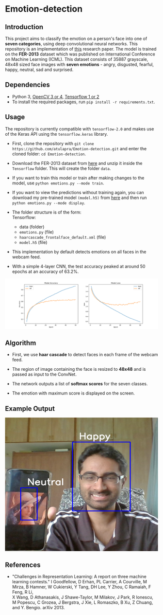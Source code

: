 # Emotion-detection

## Introduction

This project aims to classify the emotion on a person's face into one of **seven categories**, using deep convolutional neural networks. This repository is an implementation of [this](https://github.com/atulapra/Emotion-detection/blob/master/ResearchPaper.pdf) research paper. The model is trained on the **FER-2013** dataset which was published on International Conference on Machine Learning (ICML). This dataset consists of 35887 grayscale, 48x48 sized face images with **seven emotions** - angry, disgusted, fearful, happy, neutral, sad and surprised.

## Dependencies

* Python 3, [OpenCV 3 or 4](https://opencv.org/), [Tensorflow 1 or 2](https://www.tensorflow.org/)
* To install the required packages, run `pip install -r requirements.txt`.

## Usage

The repository is currently compatible with `tensorflow-2.0` and makes use of the Keras API using the `tensorflow.keras` library.

* First, clone the repository with `git clone https://github.com/atulapra/Emotion-detection.git` and enter the cloned folder: `cd Emotion-detection`.

* Download the FER-2013 dataset from [here](https://anonfile.com/bdj3tfoeba/data_zip) and unzip it inside the `Tensorflow` folder. This will create the folder `data`.

* If you want to train this model or train after making changes to the model, use `python emotions.py --mode train`.

* If you want to view the predictions without training again, you can download my pre-trained model `(model.h5)` from [here](https://drive.google.com/file/d/1FUn0XNOzf-nQV7QjbBPA6-8GLoHNNgv-/view?usp=sharing) and then run `python emotions.py --mode display`.

* The folder structure is of the form:  
  Tensorflow:
  * data (folder)
  * `emotions.py` (file)
  * `haarcascade_frontalface_default.xml` (file)
  * `model.h5` (file)

* This implementation by default detects emotions on all faces in the webcam feed.

* With a simple 4-layer CNN, the test accuracy peaked at around 50 epochs at an accuracy of 63.2%.

![Accuracy plot](accuracy.png)

## Algorithm

* First, we use **haar cascade** to detect faces in each frame of the webcam feed.

* The region of image containing the face is resized to **48x48** and is passed as input to the ConvNet.

* The network outputs a list of **softmax scores** for the seven classes.

* The emotion with maximum score is displayed on the screen.

## Example Output

![Mutiface](multiface.png)

## References

* "Challenges in Representation Learning: A report on three machine learning contests." I Goodfellow, D Erhan, PL Carrier, A Courville, M Mirza, B
   Hamner, W Cukierski, Y Tang, DH Lee, Y Zhou, C Ramaiah, F Feng, R Li,  
   X Wang, D Athanasakis, J Shawe-Taylor, M Milakov, J Park, R Ionescu,
   M Popescu, C Grozea, J Bergstra, J Xie, L Romaszko, B Xu, Z Chuang, and
   Y. Bengio. arXiv 2013.
